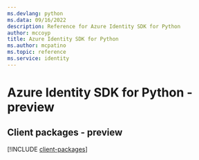 ```yaml
---
ms.devlang: python
ms.data: 09/16/2022
description: Reference for Azure Identity SDK for Python
author: mccoyp
title: Azure Identity SDK for Python
ms.author: mcpatino
ms.topic: reference
ms.service: identity
---
```

# Azure Identity SDK for Python - preview

## Client packages - preview
[!INCLUDE [client-packages](identity-client-index.md)]